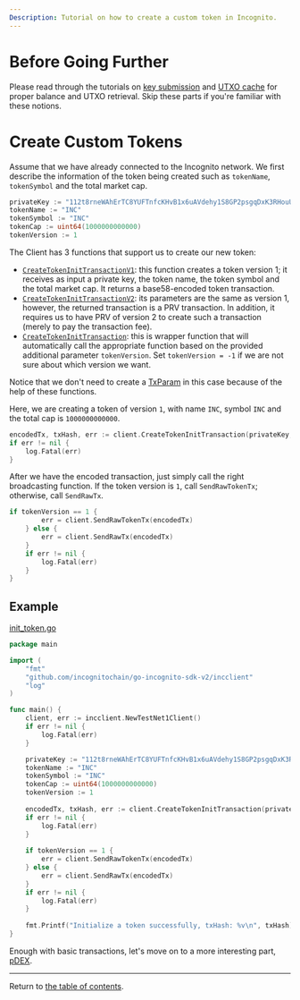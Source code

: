 ```yaml
---
Description: Tutorial on how to create a custom token in Incognito.
---
```

# Before Going Further
Please read through the tutorials on [key submission](../accounts/submit_key.md) and [UTXO cache](../accounts/utxo_cache.md) for proper
balance and UTXO retrieval. Skip these parts if you're familiar with these notions.

# Create Custom Tokens
Assume that we have already connected to the Incognito network. 
We first describe the information of the token being created such as `tokenName`, `tokenSymbol` and the total market cap.
```go
privateKey := "112t8rneWAhErTC8YUFTnfcKHvB1x6uAVdehy1S8GP2psgqDxK3RHouUcd69fz88oAL9XuMyQ8mBY5FmmGJdcyrpwXjWBXRpoWwgJXjsxi4j"
tokenName := "INC"
tokenSymbol := "INC"
tokenCap := uint64(1000000000000)
tokenVersion := 1
```
The Client has 3 functions that support us to create our new token:
* [`CreateTokenInitTransactionV1`](../../../incclient/txtoken.go): this function creates a token version 1; it receives as input a private key, the token name, the token symbol and the total market cap. It returns a base58-encoded token transaction.
* [`CreateTokenInitTransactionV2`](../../../incclient/txtoken.go): its parameters are the same as version 1, however, the returned transaction is a PRV transaction. In addition, it requires us to have PRV of version 2 to create such a transaction (merely to pay the transaction fee).
* [`CreateTokenInitTransaction`](../../../incclient/txtoken.go): this is wrapper function that will automatically call the appropriate function based on the provided additional parameter `tokenVersion`. Set `tokenVersion = -1` if we are not sure about which version we want.

Notice that we don't need to create a [TxParam](../../../incclient/common.go#L14) in this case because of the help of these functions.

Here, we are creating a token of version `1`, with name `INC`, symbol `INC` and the total cap is `1000000000000`.
```go
encodedTx, txHash, err := client.CreateTokenInitTransaction(privateKey, tokenName, tokenSymbol, tokenCap, tokenVersion)
if err != nil {
	log.Fatal(err)
}
```

After we have the encoded transaction, just simply call the right broadcasting function. If the token version is `1`, call `SendRawTokenTx`; otherwise, call `SendRawTx`.
```go
if tokenVersion == 1 {
		err = client.SendRawTokenTx(encodedTx)
	} else {
		err = client.SendRawTx(encodedTx)
	}
	if err != nil {
		log.Fatal(err)
	}
}
```

## Example
[init_token.go](../../code/transactions/init_token/init_token.go)

```go
package main

import (
	"fmt"
	"github.com/incognitochain/go-incognito-sdk-v2/incclient"
	"log"
)

func main() {
	client, err := incclient.NewTestNet1Client()
	if err != nil {
		log.Fatal(err)
	}

	privateKey := "112t8rneWAhErTC8YUFTnfcKHvB1x6uAVdehy1S8GP2psgqDxK3RHouUcd69fz88oAL9XuMyQ8mBY5FmmGJdcyrpwXjWBXRpoWwgJXjsxi4j"
	tokenName := "INC"
	tokenSymbol := "INC"
	tokenCap := uint64(1000000000000)
	tokenVersion := 1
	
	encodedTx, txHash, err := client.CreateTokenInitTransaction(privateKey, tokenName, tokenSymbol, tokenCap, tokenVersion)
	if err != nil {
		log.Fatal(err)
	}
	
	if tokenVersion == 1 {
		err = client.SendRawTokenTx(encodedTx)
	} else {
		err = client.SendRawTx(encodedTx)
	}
	if err != nil {
		log.Fatal(err)
	}
	
	fmt.Printf("Initialize a token successfully, txHash: %v\n", txHash)
}
```

Enough with basic transactions, let's move on to a more interesting part, [pDEX](../pdex/query.md).

---
Return to [the table of contents](../../../README.md).
